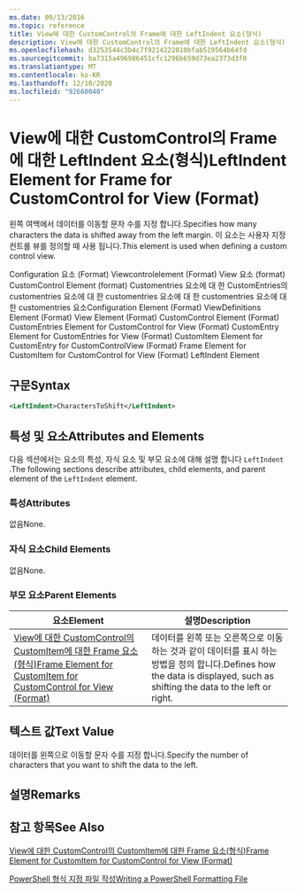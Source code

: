 ```yaml
---
ms.date: 09/13/2016
ms.topic: reference
title: View에 대한 CustomControl의 Frame에 대한 LeftIndent 요소(형식)
description: View에 대한 CustomControl의 Frame에 대한 LeftIndent 요소(형식)
ms.openlocfilehash: d3253544c3b4c7f9214222010bfab519564b64fd
ms.sourcegitcommit: ba7315a496986451cfc1296b659d73ea2373d3f0
ms.translationtype: MT
ms.contentlocale: ko-KR
ms.lasthandoff: 12/10/2020
ms.locfileid: "92660040"
---
```

# <a name="leftindent-element-for-frame-for-customcontrol-for-view-format"></a><span data-ttu-id="31467-103">View에 대한 CustomControl의 Frame에 대한 LeftIndent 요소(형식)</span><span class="sxs-lookup"><span data-stu-id="31467-103">LeftIndent Element for Frame for CustomControl for View (Format)</span></span>

<span data-ttu-id="31467-104">왼쪽 여백에서 데이터를 이동할 문자 수를 지정 합니다.</span><span class="sxs-lookup"><span data-stu-id="31467-104">Specifies how many characters the data is shifted away from the left margin.</span></span> <span data-ttu-id="31467-105">이 요소는 사용자 지정 컨트롤 뷰를 정의할 때 사용 됩니다.</span><span class="sxs-lookup"><span data-stu-id="31467-105">This element is used when defining a custom control view.</span></span>

<span data-ttu-id="31467-106">Configuration 요소 (Format) Viewcontrolelement (Format) View 요소 (format) CustomControl Element (format) Customentries 요소에 대 한 CustomEntries의 customentries 요소에 대 한 customentries 요소에 대 한 customentries 요소에 대 한 customentries 요소</span><span class="sxs-lookup"><span data-stu-id="31467-106">Configuration Element (Format) ViewDefinitions Element (Format) View Element (Format) CustomControl Element (Format) CustomEntries Element for CustomControl for View (Format) CustomEntry Element for CustomEntries for View (Format) CustomItem Element for CustomEntry for CustomControlView (Format) Frame Element for CustomItem for CustomControl for View (Format) LeftIndent Element</span></span>

## <a name="syntax"></a><span data-ttu-id="31467-107">구문</span><span class="sxs-lookup"><span data-stu-id="31467-107">Syntax</span></span>

```xml
<LeftIndent>CharactersToShift</LeftIndent>
```

## <a name="attributes-and-elements"></a><span data-ttu-id="31467-108">특성 및 요소</span><span class="sxs-lookup"><span data-stu-id="31467-108">Attributes and Elements</span></span>

<span data-ttu-id="31467-109">다음 섹션에서는 요소의 특성, 자식 요소 및 부모 요소에 대해 설명 합니다 `LeftIndent` .</span><span class="sxs-lookup"><span data-stu-id="31467-109">The following sections describe attributes, child elements, and parent element of the `LeftIndent` element.</span></span>

### <a name="attributes"></a><span data-ttu-id="31467-110">특성</span><span class="sxs-lookup"><span data-stu-id="31467-110">Attributes</span></span>

<span data-ttu-id="31467-111">없음</span><span class="sxs-lookup"><span data-stu-id="31467-111">None.</span></span>

### <a name="child-elements"></a><span data-ttu-id="31467-112">자식 요소</span><span class="sxs-lookup"><span data-stu-id="31467-112">Child Elements</span></span>

<span data-ttu-id="31467-113">없음</span><span class="sxs-lookup"><span data-stu-id="31467-113">None.</span></span>

### <a name="parent-elements"></a><span data-ttu-id="31467-114">부모 요소</span><span class="sxs-lookup"><span data-stu-id="31467-114">Parent Elements</span></span>

|<span data-ttu-id="31467-115">요소</span><span class="sxs-lookup"><span data-stu-id="31467-115">Element</span></span>|<span data-ttu-id="31467-116">설명</span><span class="sxs-lookup"><span data-stu-id="31467-116">Description</span></span>|
|-------------|-----------------|
|[<span data-ttu-id="31467-117">View에 대한 CustomControl의 CustomItem에 대한 Frame 요소(형식)</span><span class="sxs-lookup"><span data-stu-id="31467-117">Frame Element for CustomItem for CustomControl for View (Format)</span></span>](./frame-element-for-customitem-for-customcontrol-for-view-format.md)|<span data-ttu-id="31467-118">데이터를 왼쪽 또는 오른쪽으로 이동 하는 것과 같이 데이터를 표시 하는 방법을 정의 합니다.</span><span class="sxs-lookup"><span data-stu-id="31467-118">Defines how the data is displayed, such as shifting the data to the left or right.</span></span>|

## <a name="text-value"></a><span data-ttu-id="31467-119">텍스트 값</span><span class="sxs-lookup"><span data-stu-id="31467-119">Text Value</span></span>

<span data-ttu-id="31467-120">데이터를 왼쪽으로 이동할 문자 수를 지정 합니다.</span><span class="sxs-lookup"><span data-stu-id="31467-120">Specify the number of characters that you want to shift the data to the left.</span></span>

## <a name="remarks"></a><span data-ttu-id="31467-121">설명</span><span class="sxs-lookup"><span data-stu-id="31467-121">Remarks</span></span>

## <a name="see-also"></a><span data-ttu-id="31467-122">참고 항목</span><span class="sxs-lookup"><span data-stu-id="31467-122">See Also</span></span>

[<span data-ttu-id="31467-123">View에 대한 CustomControl의 CustomItem에 대한 Frame 요소(형식)</span><span class="sxs-lookup"><span data-stu-id="31467-123">Frame Element for CustomItem for CustomControl for View (Format)</span></span>](./frame-element-for-customitem-for-customcontrol-for-view-format.md)

[<span data-ttu-id="31467-124">PowerShell 형식 지정 파일 작성</span><span class="sxs-lookup"><span data-stu-id="31467-124">Writing a PowerShell Formatting File</span></span>](./writing-a-powershell-formatting-file.md)
